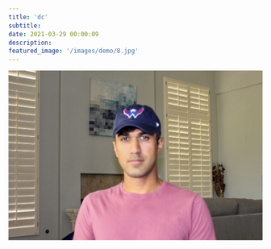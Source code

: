```yaml
---
title: 'dc'
subtitle:
date: 2021-03-29 00:00:09
description:
featured_image: '/images/demo/8.jpg'
---
```


![](/images/demo/8.jpg)